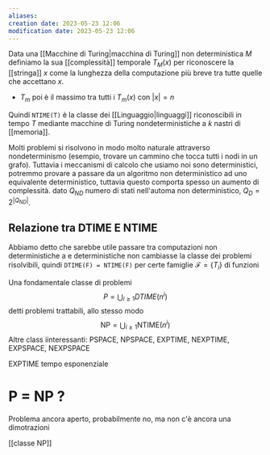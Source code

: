 ```yaml
---
aliases: 
creation date: 2023-05-23 12:06
modification date: 2023-05-23 12:06
---
```


Data una [[Macchine di Turing|macchina di Turing]] non deterministica $M$ definiamo la sua [[complessità]] temporale $T_{M}(x)$ per riconoscere la [[stringa]] $x$ come la lunghezza della computazione più breve tra tutte quelle che accettano $x$.
- $T_{m}$ poi è il massimo tra tutti i $T_{m}(x)$ con $|x| = n$

Quindi `NTIME(T)` è la classe dei [[Linguaggio|linguaggi]] riconoscibili in tempo $T$ mediante macchine di Turing nondeterministiche a $k$ nastri di [[memoria]].

Molti problemi si risolvono in modo molto naturale attraverso nondeterminismo (esempio, trovare un cammino che tocca tutti i nodi in un grafo). Tuttavia i meccanismi di calcolo che usiamo noi sono deterministici, potremmo provare a passare da un algoritmo non deterministico ad uno equivalente deterministico, tuttavia questo comporta spesso un aumento di complessità.
dato $Q_{ND}$ numero di stati nell'automa non deterministico, $Q_{D}= 2^{|Q_{ND}|}$.


## Relazione tra DTIME E NTIME
Abbiamo detto che sarebbe utile passare tra computazioni non deterministiche a e deterministiche non cambiasse la classe dei problemi risolvibili, quindi
`DTIME(F) = NTIME(F)` per certe famiglie $\mathcal{F}=\{ T_{i} \}$ di funzioni

Una fondamentale classe di problemi
$$ P = \bigcup_{i \geq 1} DTIME(n^i) $$
detti problemi trattabili, allo stesso modo
$$ \text{NP} = \bigcup_{i \geq 1} \text{NTIME}(n^i) $$
Altre class iinteressanti:
PSPACE, NPSPACE, EXPTIME, NEXPTIME, EXPSPACE, NEXPSPACE

EXPTIME tempo esponenziale

# P = NP ?
Problema ancora aperto, probabilmente no, ma non c'è ancora una dimotrazioni

[[classe NP]]
